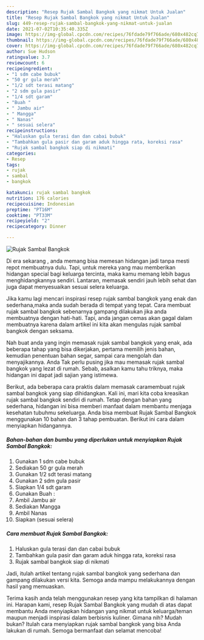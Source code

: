 ```yaml
---
description: "Resep Rujak Sambal Bangkok yang nikmat Untuk Jualan"
title: "Resep Rujak Sambal Bangkok yang nikmat Untuk Jualan"
slug: 449-resep-rujak-sambal-bangkok-yang-nikmat-untuk-jualan
date: 2021-07-02T10:35:40.335Z
image: https://img-global.cpcdn.com/recipes/76fdade79f766ade/680x482cq70/rujak-sambal-bangkok-foto-resep-utama.jpg
thumbnail: https://img-global.cpcdn.com/recipes/76fdade79f766ade/680x482cq70/rujak-sambal-bangkok-foto-resep-utama.jpg
cover: https://img-global.cpcdn.com/recipes/76fdade79f766ade/680x482cq70/rujak-sambal-bangkok-foto-resep-utama.jpg
author: Sue Hudson
ratingvalue: 3.7
reviewcount: 6
recipeingredient:
- "1 sdm cabe bubuk"
- "50 gr gula merah"
- "1/2 sdt terasi matang"
- "2 sdm gula pasir"
- "1/4 sdt garam"
- "Buah "
- " Jambu air"
- " Mangga"
- " Nanas"
- " sesuai selera"
recipeinstructions:
- "Haluskan gula terasi dan dan cabai bubuk"
- "Tambahkan gula pasir dan garam aduk hingga rata, koreksi rasa"
- "Rujak sambal bangkok siap di nikmati"
categories:
- Resep
tags:
- rujak
- sambal
- bangkok

katakunci: rujak sambal bangkok 
nutrition: 176 calories
recipecuisine: Indonesian
preptime: "PT16M"
cooktime: "PT33M"
recipeyield: "2"
recipecategory: Dinner

---
```



![Rujak Sambal Bangkok](https://img-global.cpcdn.com/recipes/76fdade79f766ade/680x482cq70/rujak-sambal-bangkok-foto-resep-utama.jpg)

Di era  sekarang , anda memang bisa memesan hidangan jadi tanpa mesti repot membuatnya dulu. Tapi, untuk mereka yang mau memberikan hidangan special bagi keluarga tercinta, maka kamu memang lebih bagus menghidangkannya sendiri. Lantaran, memasak sendiri jauh lebih sehat dan juga dapat menyesuaikan sesuai selera keluarga.

Jika kamu lagi mencari inspirasi resep rujak sambal bangkok yang enak dan sederhana,maka anda sudah berada di tempat yang tepat. Cara membuat rujak sambal bangkok  sebenarnya gampang dilakukan jika anda membuatnya dengan hati-hati. Tapi, anda jangan cemas akan gagal dalam membuatnya 
karena dalam artikel ini kita akan mengulas rujak sambal bangkok dengan seksama.  



Nah buat anda yang ingin memasak rujak sambal bangkok yang enak, ada beberapa tahap yang bisa dikerjakan, pertama memilih jenis bahan, kemudian penentuan bahan segar, sampai cara mengolah dan menyajikannya. Anda Tak perlu pusing jika mau memasak rujak sambal bangkok yang lezat di rumah. Sebab, asalkan kamu  tahu triknya, maka hidangan ini dapat jadi sajian yang istimewa.

Berikut, ada beberapa cara praktis  dalam memasak caramembuat rujak sambal bangkok yang siap dihidangkan. Kali ini, mari kita coba kreasikan rujak sambal bangkok sendiri di rumah. Tetap dengan bahan yang sederhana, hidangan ini bisa memberi manfaat dalam membantu menjaga kesehatan tubuhmu sekeluarga. Anda bisa membuat Rujak Sambal Bangkok menggunakan 10 bahan dan 3 tahap pembuatan. Berikut ini cara dalam menyiapkan hidangannya.

<!--inarticleads1-->

##### Bahan-bahan dan bumbu yang diperlukan untuk menyiapkan Rujak Sambal Bangkok:

1. Gunakan 1 sdm cabe bubuk
1. Sediakan 50 gr gula merah
1. Gunakan 1/2 sdt terasi matang
1. Gunakan 2 sdm gula pasir
1. Siapkan 1/4 sdt garam
1. Gunakan Buah :
1. Ambil  Jambu air
1. Sediakan  Mangga
1. Ambil  Nanas
1. Siapkan  (sesuai selera)




<!--inarticleads2-->

##### Cara membuat Rujak Sambal Bangkok:

1. Haluskan gula terasi dan dan cabai bubuk
1. Tambahkan gula pasir dan garam aduk hingga rata, koreksi rasa
1. Rujak sambal bangkok siap di nikmati




Jadi, itulah artikel tentang  rujak sambal bangkok  yang sederhana dan gampang dilakukan versi kita. Semoga anda mampu melakukannya dengan hasil yang memuaskan. 

Terima kasih anda telah menggunakan resep yang kita tampilkan di halaman ini. Harapan kami, resep  Rujak Sambal Bangkok yang mudah di atas dapat membantu Anda menyiapkan hidangan yang nikmat untuk keluarga/teman maupun menjadi inspirasi dalam berbisnis kuliner. Gimana nih? Mudah bukan? Itulah cara menyiapkan rujak sambal bangkok yang bisa Anda lakukan di rumah. Semoga bermanfaat dan selamat mencoba!

